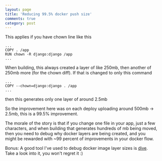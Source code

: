 ```yaml
---
layout: page
title: 'Reducing 99.5% docker push size'
comments: true
category: post
---
```


This applies if you have chown line like this

```
...
COPY . /app
RUN chown -R django:django /app
...
```

When building, this always created a layer of like 250mb, then another of 250mb more (for the chown diff).
If that is changed to only this command

```
...
COPY --chown=django:django . /app
...
```

then this generates only one layer of around 2.5mb

So the improvement here was on each deploy uploading around 500mb -> 2.5mb, this is a 99.5% improvement.

The morale of the story is that if you change one file in your app, just a few characters, and when building that generates hundreds of mb being moved, then you need to debug why docker layers are being created, and you might be rewarded with ~99 percent of improvements in your docker flow.

Bonus: A good tool I've used to debug docker image layer sizes is [dive](https://github.com/wagoodman/dive). Take a look into it, you won't regret it :)
